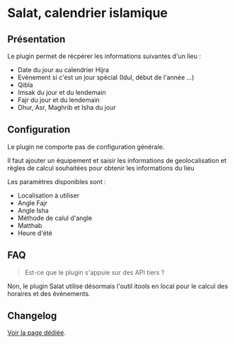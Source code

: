 # Salat, calendrier islamique

## Présentation

Le plugin permet de récpérer les informations suivantes d'un lieu :

 * Date du jour au calendrier Hijra
 * Evènement si c'est un jour spécial (Idul, début de l'année ...)
 * Qibla
 * Imsak du jour et du lendemain
 * Fajr du jour et du lendemain
 * Dhur, Asr, Maghrib et Isha du jour

## Configuration

Le plugin ne comporte pas de configuration générale.

Il faut ajouter un équipement et saisir les informations de geolocalisation et règles de calcul souhaitées pour obtenir les informations du lieu

Les paramètres disponibles sont :

 * Localisation à utiliser
 * Angle Fajr
 * Angle Isha
 * Méthode de calul d'angle
 * Matthab
 * Heure d'été

## FAQ

> Est-ce que le plugin s'appuie sur des API tiers ?

Non, le plugin Salat utilise désormais l'outil itools en local pour le calcul des horaires et des évènements.

## Changelog

[Voir la page dédiée](changelog.md).
